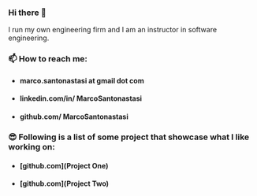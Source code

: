 ### Hi there 👋

I run my own engineering firm and I am an instructor in software engineering.

### 📫 How to reach me:
- #### marco.santonastasi at gmail dot com
- #### linkedin.com/in/ MarcoSantonastasi
- #### github.com/ MarcoSantonastasi

### 😎 Following is a list of some project that showcase what I like working on:

- #### [github.com](Project One)

- #### [github.com](Project Two)
